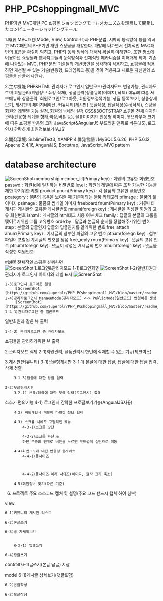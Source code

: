 # PHP_PCshoppingmall_MVC

PHP기반 MVC패턴 PC 쇼핑몰
ショッピングモールメカニズムを理解して開発したコンピューターショッピングモール

1.概要
MVC패턴(Model, View, Controller)과 PHP문법, 서버의 동작방식 등을 익히고 MVC패턴의 PHP기반 개인 쇼핑몰을 개발한다. 개발해 나가면서 전체적인 MVC패턴의 흐름을 확실히 익히고, PHP의 동작 방식에 대해서 확실히 이해한다. 또한 평소에 이용하던 쇼핑몰과 웹사이트들의 동작방식과 전체적인 메카니즘을 이해하게 되며, 기존에 나와있는 MVC, PHP 문법 기술들의 개선방안을 생각하여 적용하고, 쇼핑몰에 적용하면 개선될 수 있는 기술(반응형, 프레임워크 등)을 찾아 적용하고 새로운 자신만의 쇼핑몰을 만들어 나간다. 

2.主な機能
PHP&HTML
  관리자가 로그인시 일반모드/관리자모드 변경가능, 관리자모드의 회원관리(회원정보 수정 삭제), 상품관리(상품등록(이미지),삭제)
  메뉴에 따른 서브메뉴와 상품출력, 회원로그인/로그아웃, 회원정보검색기능, 상품 등록/보기, 상품상세보기, 게시판의 페이지네이션, 커뮤니티(게시판) 댓글작성, 답글작성(수정삭제), 쇼핑몰 회원의 레벨별 기능 설정, 회원의 닉네임 설정
CSS&BOOTSTRAP
  쇼핑몰 전체 디자인관리(반응형 테이블 형태,색상,버튼 등), 물품이미지의 반응형 이미지, 웹브라우저 크기에 따른 쇼핑몰 반응형 크기
JavaScript&AngularJS
  부드러운 맨위로 버튼(JS), 로그인시 간략하게 회원정보보기(AJS)

3.開発環境: SublimeText3, XAMPP
4.開発言語 : MySQL 5.6.26, PHP 5.6.12, Apache 2.4.16, AnguralJS, Bootstrap, JavaScript, MVC pattern


# database architecture
![ScreenShot](https://github.com/superblr/PHP_PCshoppingmall_MVC/blob/master/database_architecture.png)
membership
	member_id(Primary key) : 회원의 고유한 회원번호
	passwd : 회원 id에 일치하는 비밀번호
	level : 회원의 레벨에 따른 조작 가능한 기능을 제한 하기위한 레벨
product
	pnum(Primary key) : 각 물품의 고유한 물품번호
	pcategory : 물품의 목록을 보여줄 때 기준이되는 물품 카테고리
	pfimage : 물품의 풀 이미지
	psimage : 물품의 썸네일 이미지
freeboard
	fnum(Primary key) : 커뮤니티 게시판 게시글의 고유한 게시글번호
	mnum(foreign key) : 게시글을 작성한 회원의 고유 회원번호
	ishtml : 게시글의 html태그 사용 여부 체크
	family : 답글와 본글의 그룹을 맺어주기위한 그룹 고유번호
	orderby : 답글과 본글의 순서를 정렬해주기위한 번호
	step : 본글의 답글인지 답글의 답글인지를 알기위한 번호
free_attach
	anum(Primary key) : 게시글의 첨부한 파일의 고유 번호
	ptnum(foreign key) : 첨부파일이 포함된 게시글의 번호를 담음
free_reply
	rnum(Primary key) : 댓글의 고유 번호
	ptnum(foreign key) : 댓글이 작성된 게시글의 번호
	mnum(foreign key) : 댓글을 작성한 회원번호
	
#説明
전체적인 쇼핑몰 실행화면</br>
	![ScreenShot](https://github.com/superblr/PHP_PCshoppingmall_MVC/blob/master/readme_img/noname01.bmp)
1.로그인&관리자모드
	1-1)로그인화면
		![ScreenShot](https://github.com/superblr/PHP_PCshoppingmall_MVC/blob/master/readme_img/noname02.bmp)
	1-2)일반회원과 관리자가 로그인시 아이디와 레벨 표시
		![ScreenShot](https://github.com/superblr/PHP_PCshoppingmall_MVC/blob/master/readme_img/noname03.bmp)

	1-3)로그인시 로그아웃 알림
		![ScreenShot](https://github.com/superblr/PHP_PCshoppingmall_MVC/blob/master/readme_img/noname04.bmp)
	1-4)관리자로그인시 ManageMode(관리자모드) <-> PublicMode(일반모드) 변경버튼 생성
		![ScreenShot](https://github.com/superblr/PHP_PCshoppingmall_MVC/blob/master/readme_img/noname05.bmp)
	1-4-1)관리자로그인 중 일반모드
일반회원과 같은 뷰 출력

	1-4-2) 관리자로그인 중 관리자모드
쇼핑몰을 관리하기위한 뷰 출력



2.관리자모드 삭제
	2-1)회원관리, 물품관리시 한번에 삭제할 수 있는 기능(체크박스)

3.게시판(커뮤니티)
	3-1)답글형게시판
		3-1-1) 본글에 대한 답글, 답글에 대한 답글 입력, 삭제 정렬

		3-1-3)답글에 대한 답글 입력

	3-2)댓글형게시판 
		3-2-1) 본글/답글에 대한 댓글 입력(로그인시),출력


4.추가 편의기능
	4-1) 로그인시 간략한 프로필보기기능(AnguralJS사용)


		4-2) 회원가입시 회원의 다양한 정보 입력

		4-3) 스크롤 시에도 고정적인 메뉴
			4-3-1)스크롤 상단

			4-3-2)스크롤 하단 & 
			하단 우측의 맨위로 버튼을 누르면 부드럽게 상단으로 이동

		4-4)화면크기에 대한 반응형 웹사이트
			4-4-1)풀사이즈



			4-4-2)풀사이즈 이하 사이즈(이미지, 글자 크기 축소)
			
		4-5)회원정보 찾기(다른 기준)

			
6. 프로젝트 주요 소스코드 캡쳐 및 설명(주요 코드 반드시 캡쳐 하여 첨부)


view




	6-1)커뮤니티 게시판 리스트

	6-2)본글쓰기

	6-3)글 자세히보기


		6-3-1) 답글쓰기

	6-4)답글쓰기



controll
	6-1)글쓰기(본글 답글) 저장


model
	6-1)게시글 상세보기(댓글포함)
	
	6-2)본글작성

	6-3)답글작성
